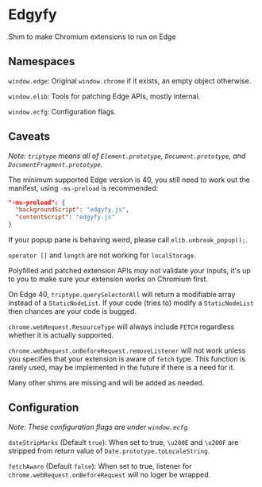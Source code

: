 # Edgyfy

Shim to make Chromium extensions to run on Edge

## Namespaces

`window.edge`: Original `window.chrome` if it exists, an empty object otherwise.

`window.elib`: Tools for patching Edge APIs, mostly internal.

`window.ecfg`: Configuration flags.

## Caveats

*Note: `triptype` means all of `Element.prototype`, `Document.prototype`,
and `DocumentFragment.prototype`.*

The minimum supported Edge version is 40, you still need to work out the
manifest, using `-ms-preload` is recommended:
```JSON
"-ms-preload": {
  "backgroundScript": "edgyfy.js",
  "contentScript": "edgyfy.js"
}
```

If your popup pane is behaving weird, please call `elib.unbreak_popup();`.

`operator []` and `length` are not working for `localStorage`.

Polyfilled and patched extension APIs *may* not validate your inputs, it's up
to you to make sure your extension works on Chromium first.

On Edge 40, `triptype.querySelectorAll` will return a modifiable array instead
of a `StaticNodeList`. If your code (tries to) modify a `StaticNodeList` then
chances are your code is bugged.

`chrome.webRequest.ResourceType` will always include `FETCH` regardless whether
it is actually supported.

`chrome.webRequest.onBeforeRequest.removeListener` will not work unless you
specifies that your extension is aware of `fetch` type. This function is rarely
used, may be implemented in the future if there is a need for it.

Many other shims are missing and will be added as needed.

## Configuration

*Note: These configuration flags are under `window.ecfg`.*

`dateStripMarks` (Default `true`): When set to true, `\u200E` and `\u200F` are
stripped from return value of `Date.prototype.toLocaleString`.

`fetchAware` (Default `false`): When set to true, listener for
`chrome.webRequest.onBeforeRequest` will no loger be wrapped.
